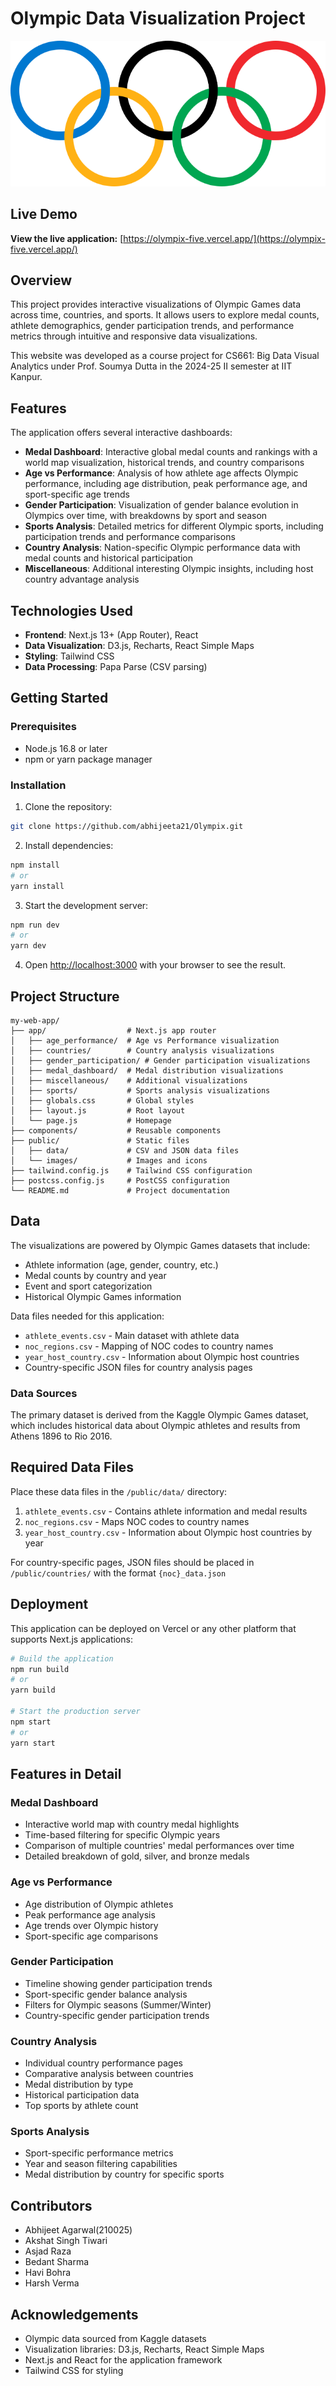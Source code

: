 # Olympic Data Visualization Project

![Olympic Rings](public/images/olympics-logo.svg)

## Live Demo

**View the live application:** [https://olympix-five.vercel.app/](https://olympix-five.vercel.app/)

## Overview

This project provides interactive visualizations of Olympic Games data across time, countries, and sports. It allows users to explore medal counts, athlete demographics, gender participation trends, and performance metrics through intuitive and responsive data visualizations.

This website was developed as a course project for CS661: Big Data Visual Analytics under Prof. Soumya Dutta in the 2024-25 II semester at IIT Kanpur.

## Features

The application offers several interactive dashboards:

- **Medal Dashboard**: Interactive global medal counts and rankings with a world map visualization, historical trends, and country comparisons
- **Age vs Performance**: Analysis of how athlete age affects Olympic performance, including age distribution, peak performance age, and sport-specific age trends
- **Gender Participation**: Visualization of gender balance evolution in Olympics over time, with breakdowns by sport and season
- **Sports Analysis**: Detailed metrics for different Olympic sports, including participation trends and performance comparisons
- **Country Analysis**: Nation-specific Olympic performance data with medal counts and historical participation
- **Miscellaneous**: Additional interesting Olympic insights, including host country advantage analysis

## Technologies Used

- **Frontend**: Next.js 13+ (App Router), React
- **Data Visualization**: D3.js, Recharts, React Simple Maps
- **Styling**: Tailwind CSS
- **Data Processing**: Papa Parse (CSV parsing)

## Getting Started

### Prerequisites

- Node.js 16.8 or later
- npm or yarn package manager

### Installation

1. Clone the repository:

```bash
git clone https://github.com/abhijeeta21/Olympix.git
```

2. Install dependencies:

```bash
npm install
# or
yarn install
```

3. Start the development server:

```bash
npm run dev
# or
yarn dev
```

4. Open [http://localhost:3000](http://localhost:3000) with your browser to see the result.

## Project Structure

```
my-web-app/
├── app/                  # Next.js app router
│   ├── age_performance/  # Age vs Performance visualization
│   ├── countries/        # Country analysis visualizations
│   ├── gender_participation/ # Gender participation visualizations
│   ├── medal_dashboard/  # Medal distribution visualizations
│   ├── miscellaneous/    # Additional visualizations
│   ├── sports/           # Sports analysis visualizations
│   ├── globals.css       # Global styles
│   ├── layout.js         # Root layout
│   └── page.js           # Homepage
├── components/           # Reusable components
├── public/               # Static files
│   ├── data/             # CSV and JSON data files
│   └── images/           # Images and icons
├── tailwind.config.js    # Tailwind CSS configuration
├── postcss.config.js     # PostCSS configuration
└── README.md             # Project documentation
```

## Data

The visualizations are powered by Olympic Games datasets that include:
- Athlete information (age, gender, country, etc.)
- Medal counts by country and year
- Event and sport categorization
- Historical Olympic Games information

Data files needed for this application:
- `athlete_events.csv` - Main dataset with athlete data
- `noc_regions.csv` - Mapping of NOC codes to country names
- `year_host_country.csv` - Information about Olympic host countries
- Country-specific JSON files for country analysis pages

### Data Sources

The primary dataset is derived from the Kaggle Olympic Games dataset, which includes historical data about Olympic athletes and results from Athens 1896 to Rio 2016.

## Required Data Files

Place these data files in the `/public/data/` directory:

1. `athlete_events.csv` - Contains athlete information and medal results
2. `noc_regions.csv` - Maps NOC codes to country names
3. `year_host_country.csv` - Information about Olympic host countries by year

For country-specific pages, JSON files should be placed in `/public/countries/` with the format `{noc}_data.json`

## Deployment

This application can be deployed on Vercel or any other platform that supports Next.js applications:

```bash
# Build the application
npm run build
# or
yarn build

# Start the production server
npm start
# or
yarn start
```

## Features in Detail

### Medal Dashboard
- Interactive world map with country medal highlights
- Time-based filtering for specific Olympic years
- Comparison of multiple countries' medal performances over time
- Detailed breakdown of gold, silver, and bronze medals

### Age vs Performance
- Age distribution of Olympic athletes
- Peak performance age analysis
- Age trends over Olympic history
- Sport-specific age comparisons

### Gender Participation
- Timeline showing gender participation trends
- Sport-specific gender balance analysis
- Filters for Olympic seasons (Summer/Winter)
- Country-specific gender participation trends

### Country Analysis
- Individual country performance pages
- Comparative analysis between countries
- Medal distribution by type
- Historical participation data
- Top sports by athlete count

### Sports Analysis
- Sport-specific performance metrics
- Year and season filtering capabilities
- Medal distribution by country for specific sports


## Contributors

- Abhijeet Agarwal(210025)
- Akshat Singh Tiwari
- Asjad Raza
- Bedant Sharma
- Havi Bohra
- Harsh Verma

## Acknowledgements

- Olympic data sourced from Kaggle datasets
- Visualization libraries: D3.js, Recharts, React Simple Maps
- Next.js and React for the application framework
- Tailwind CSS for styling
